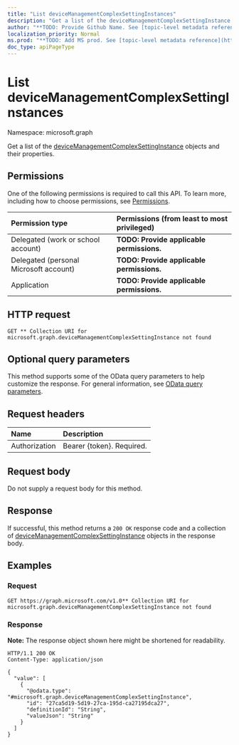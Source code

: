 ```yaml
---
title: "List deviceManagementComplexSettingInstances"
description: "Get a list of the deviceManagementComplexSettingInstance objects and their properties."
author: "**TODO: Provide Github Name. See [topic-level metadata reference](https://msgo.azurewebsites.net/add/document/guidelines/metadata.html#topic-level-metadata)**"
localization_priority: Normal
ms.prod: "**TODO: Add MS prod. See [topic-level metadata reference](https://msgo.azurewebsites.net/add/document/guidelines/metadata.html#topic-level-metadata)**"
doc_type: apiPageType
---
```


# List deviceManagementComplexSettingInstances
Namespace: microsoft.graph



Get a list of the [deviceManagementComplexSettingInstance](../resources/devicemanagementcomplexsettinginstance.md) objects and their properties.

## Permissions
One of the following permissions is required to call this API. To learn more, including how to choose permissions, see [Permissions](/graph/permissions-reference).

|Permission type|Permissions (from least to most privileged)|
|:---|:---|
|Delegated (work or school account)|**TODO: Provide applicable permissions.**|
|Delegated (personal Microsoft account)|**TODO: Provide applicable permissions.**|
|Application|**TODO: Provide applicable permissions.**|

## HTTP request

<!-- {
  "blockType": "ignored"
}
-->
``` http
GET ** Collection URI for microsoft.graph.deviceManagementComplexSettingInstance not found
```

## Optional query parameters
This method supports some of the OData query parameters to help customize the response. For general information, see [OData query parameters](/graph/query-parameters).

## Request headers
|Name|Description|
|:---|:---|
|Authorization|Bearer {token}. Required.|

## Request body
Do not supply a request body for this method.

## Response

If successful, this method returns a `200 OK` response code and a collection of [deviceManagementComplexSettingInstance](../resources/devicemanagementcomplexsettinginstance.md) objects in the response body.

## Examples

### Request
<!-- {
  "blockType": "request",
  "name": "list_devicemanagementcomplexsettinginstance"
}
-->
``` http
GET https://graph.microsoft.com/v1.0** Collection URI for microsoft.graph.deviceManagementComplexSettingInstance not found
```


### Response
**Note:** The response object shown here might be shortened for readability.
<!-- {
  "blockType": "response",
  "truncated": true,
  "@odata.type": "Collection(microsoft.graph.deviceManagementComplexSettingInstance)"
}
-->
``` http
HTTP/1.1 200 OK
Content-Type: application/json

{
  "value": [
    {
      "@odata.type": "#microsoft.graph.deviceManagementComplexSettingInstance",
      "id": "27ca5d19-5d19-27ca-195d-ca27195dca27",
      "definitionId": "String",
      "valueJson": "String"
    }
  ]
}
```

